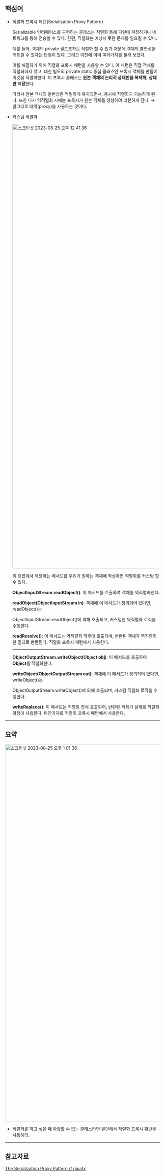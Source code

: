 ## 핵심어

- 직렬화 프록시 패턴(Serialization Proxy Pattern)
    
    Serializable 인터페이스를 구현하는 클래스는 직렬화 통해 파일에 저장하거나 네트워크를 통해 전송할 수 있다. 한편, 직렬화는 예상치 못한 문제를 일으킬 수 있다.
    
    예를 들어, 객체의 private 필드조차도 직렬화 할 수 있기 때문에 객체의 불변성을 깨트릴 수 있다는 단점이 있다. 그리고 이전에 이미 여러가지를 둘러 보았다.
    
    이를 해결하기 위해 직렬화 프록시 패턴을 사용할 수 있다. 이 패턴은 직접 객체를 직렬화하지 않고, 대신 별도의 private static 중첩 클래스인 프록시 객체를 만들어 이것을 직렬화한다.
    이 프록시 클래스는 **원본 객체의 논리적 상태만을 복제해, 상태만 저장**한다.
    
    따라서 원본 객체의 불변성은 적절하게 유지되면서, 동시에 직렬화가 가능하게 된다.
    또한 다시 역직렬화 시에는 프록시가 원본 객체를 생성하여 리턴하게 된다.
    → 말그대로 대역(proxy)을 사용하는 것이다.
    
- 커스텀 직렬화
    
    <img width="1448" alt="스크린샷 2023-08-25 오후 12 41 36" src="https://github.com/TightJava/effective_java/assets/105692206/8a0ae991-6bb5-4d53-97b8-1b4bec7b3eaf">

    
    위 흐름에서 해당하는 메서드를 우리가 원하는 객체에 작성하면 직렬화를 커스텀 할 수 있다.
    
    **ObjectInputStream.readObject()**: 이 메서드를 호출하여 객체를 역직렬화한다.
    
    **readObject(ObjectInputStream in)**: 객체에 이 메서드가 정의되어 있다면, readObject()는
    
    ObjectInputStream.readObject()에 의해 호출되고, 커스텀한 역직렬화 로직을 수행한다.
    
    **readResolve()**: 이 메서드는 역직렬화 직후에 호출되며, 반환된 객체가 역직렬화한 결과로 반환된다. 직렬화 프록시 패턴에서 사용한다.
    
    ---
    
    **ObjectOutputStream.writeObject(Object obj)**: 이 메서드를 호출하여 **Object**를 직렬화한다.
    
    **writeObject(ObjectOutputStream out)**: 객체에 이 메서드가 정의되어 있다면, writeObject()는
    
    ObjectOutputStream.writeObject()에 의해 호출되며, 커스텀 직렬화 로직을 수행한다.
    
    **writeReplace()**: 이 메서드는 직렬화 전에 호출되어, 반환된 객체가 실제로 직렬화 과정에 사용된다. 마찬가지로 직렬화 프록시 패턴에서 사용한다.
    

---

## 요약

<img width="1229" alt="스크린샷 2023-08-25 오후 1 01 36" src="https://github.com/TightJava/effective_java/assets/105692206/70fe3327-a66d-40e2-a6bc-6430dafce89e">


- 직렬화를 하고 싶을 때 확장할 수 없는 클래스라면 웬만해서 직렬화 프록시 패턴을 사용해라.

---

## 참고자료

[The Serialization Proxy Pattern // nipafx](https://nipafx.dev/java-serialization-proxy-pattern/)
